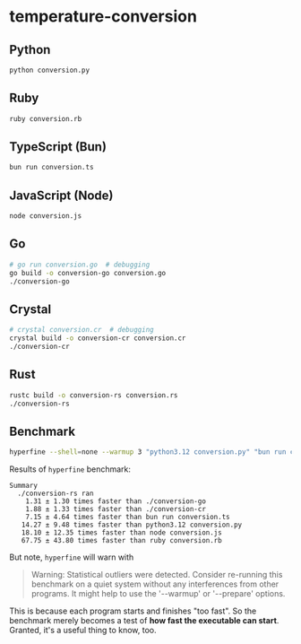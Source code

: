 # temperature-conversion

## Python

```sh
python conversion.py
```

## Ruby

```sh
ruby conversion.rb
```

## TypeScript (Bun)

```sh
bun run conversion.ts
```

## JavaScript (Node)

```sh
node conversion.js
```

## Go

```sh
# go run conversion.go  # debugging
go build -o conversion-go conversion.go
./conversion-go
```

## Crystal

```sh
# crystal conversion.cr  # debugging
crystal build -o conversion-cr conversion.cr
./conversion-cr
```

## Rust

```sh
rustc build -o conversion-rs conversion.rs
./conversion-rs
```

## Benchmark

```sh
hyperfine --shell=none --warmup 3 "python3.12 conversion.py" "bun run conversion.ts" "ruby conversion.rb" "node conversion.js" "./conversion-go" "./conversion-cr" "./conversion-rs"
```

Results of `hyperfine` benchmark:

```text
Summary
  ./conversion-rs ran
    1.31 ± 1.30 times faster than ./conversion-go
    1.88 ± 1.33 times faster than ./conversion-cr
    7.15 ± 4.64 times faster than bun run conversion.ts
   14.27 ± 9.48 times faster than python3.12 conversion.py
   18.10 ± 12.35 times faster than node conversion.js
   67.75 ± 43.80 times faster than ruby conversion.rb
```

But note, `hyperfine` will warn with

>  Warning: Statistical outliers were detected. Consider re-running this benchmark on a quiet system without any interferences from other programs. It might help to use the '--warmup' or '--prepare' options.

This is because each program starts and finishes "too fast".
So the benchmark merely becomes a test of **how fast the executable can start**.
Granted, it's a useful thing to know, too.
